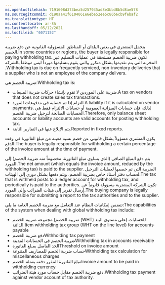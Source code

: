 ```yaml
---
ms.openlocfilehash: 7191608d373bea5d257935ad8e3bbd8b5d8ae578
ms.sourcegitcommit: d190aa41f6104061e6ebe52ee5c86b6cb9febaf2
ms.translationtype: HT
ms.contentlocale: ar-SA
ms.lasthandoff: 05/12/2021
ms.locfileid: "6071152"
---
```

<span data-ttu-id="aa14f-101">يتحمل المشتري في بعض البلدان أو المناطق المسؤولية القانونية عن دفع ضريبة الخصم.</span><span class="sxs-lookup"><span data-stu-id="aa14f-101">In some countries or regions, the buyer is legally responsible for paying withholding tax.</span></span> <span data-ttu-id="aa14f-102">تكون ضريبة الخصم مستحقة في عمليات التسليم غير المخزنة التي يتم تقديمها بشكل متكرر والتي يقوم بتسليمها مورداً ليس موظفاً بالشركة .</span><span class="sxs-lookup"><span data-stu-id="aa14f-102">Withholding tax is due on frequently serviced, non-inventory deliveries that a supplier who is not an employee of the company delivers.</span></span> 

<span data-ttu-id="aa14f-103">ضريبة الخصم هي:</span><span class="sxs-lookup"><span data-stu-id="aa14f-103">Withholding tax is:</span></span>

- <span data-ttu-id="aa14f-104">ضريبة على الموردين لا تقوم بإنشاء حركات ضريبة المبيعات.</span><span class="sxs-lookup"><span data-stu-id="aa14f-104">A tax on vendors that does not create sales tax transactions.</span></span>
- <span data-ttu-id="aa14f-105">التزام إذا تم حسابه في مدفوعات المورد.</span><span class="sxs-lookup"><span data-stu-id="aa14f-105">A liability if it is calculated on vendor payments.</span></span> <span data-ttu-id="aa14f-106">لذلك، فإن حسابات الميزانية العمومية أو حسابات الالتزام فقط هي الحسابات الصالحة لترحيل ضريبة الخصم.</span><span class="sxs-lookup"><span data-stu-id="aa14f-106">Therefore, only balance sheet accounts or liability accounts are valid accounts for posting withholding tax.</span></span>
- <span data-ttu-id="aa14f-107">يتم الإبلاغ عنها في التقارير الثابتة.</span><span class="sxs-lookup"><span data-stu-id="aa14f-107">Reported in fixed reports.</span></span>

<span data-ttu-id="aa14f-108">يكون المشتري مسؤولاً بشكل قانوني عن خصم نسبة معينة من مبلغ الفاتورة في وقت الدفع.</span><span class="sxs-lookup"><span data-stu-id="aa14f-108">The buyer is legally responsible for withholding a certain percentage of the invoice amount at the time of payment.</span></span>

<span data-ttu-id="aa14f-109">يتم دفع المبلغ الصافي (الذي يساوي مبلغ الفاتورة، مخصوماً منه ضريبة الخصم) إلى المورد.</span><span class="sxs-lookup"><span data-stu-id="aa14f-109">The net amount (which equals the invoice amount, reduced by the withholding tax) is paid to the supplier.</span></span> <span data-ttu-id="aa14f-110">الضريبة التي تم خصمها لعمليات الترحيل لحساب دفتر أستاذ خاص بضريبة الخصم، ويتم دفعها بشكل دوري إلى الهيئات.</span><span class="sxs-lookup"><span data-stu-id="aa14f-110">The tax that is withheld posts to a ledger account for withholding tax, and periodically is paid to the authorities.</span></span> <span data-ttu-id="aa14f-111">تكون الشركة المشترية مسؤولة قانونياً عن إرسال تقرير إلى هيئات الضرائب وإلى المورد.</span><span class="sxs-lookup"><span data-stu-id="aa14f-111">The buying company is legally responsible for submitting a report to the tax authorities and to the supplier.</span></span>
 
<span data-ttu-id="aa14f-112">تتضمن إمكانيات النظام عند التعامل مع ضريبة الخصم العامة ما يلي:</span><span class="sxs-lookup"><span data-stu-id="aa14f-112">The capabilities of the system when dealing with global withholding tax include:</span></span>

- <span data-ttu-id="aa14f-113">مجموعه ضريبة الخصم (ضريبة الخصم (WHT) على مستوي البند) للحسابات الدائنة.</span><span class="sxs-lookup"><span data-stu-id="aa14f-113">Item withholding tax group (WHT on the line level) for accounts payable</span></span>
- <span data-ttu-id="aa14f-114">دفع ضريبة الخصم</span><span class="sxs-lookup"><span data-stu-id="aa14f-114">Withholding tax payment</span></span>
- <span data-ttu-id="aa14f-115">ضريبة الخصم في الحسابات المدينة</span><span class="sxs-lookup"><span data-stu-id="aa14f-115">Withholding tax in accounts receivable</span></span>
- <span data-ttu-id="aa14f-116">الحد الفاصل بمبلغ الفاتورة</span><span class="sxs-lookup"><span data-stu-id="aa14f-116">Threshold on invoice amount</span></span>
- <span data-ttu-id="aa14f-117">حساب ضريبة الخصم للمصاريف المتنوعة</span><span class="sxs-lookup"><span data-stu-id="aa14f-117">Withholding tax calculation for miscellaneous charges</span></span>
- <span data-ttu-id="aa14f-118">مبلغ الفاتورة المقرر دفعه بعملة الخصم</span><span class="sxs-lookup"><span data-stu-id="aa14f-118">Invoice amount to be paid in withholding currency</span></span>
- <span data-ttu-id="aa14f-119">دفع ضريبة الخصم مقابل حساب مورد هيئة الضرائب.</span><span class="sxs-lookup"><span data-stu-id="aa14f-119">Withholding tax payment against vendor account of tax authority.</span></span>
